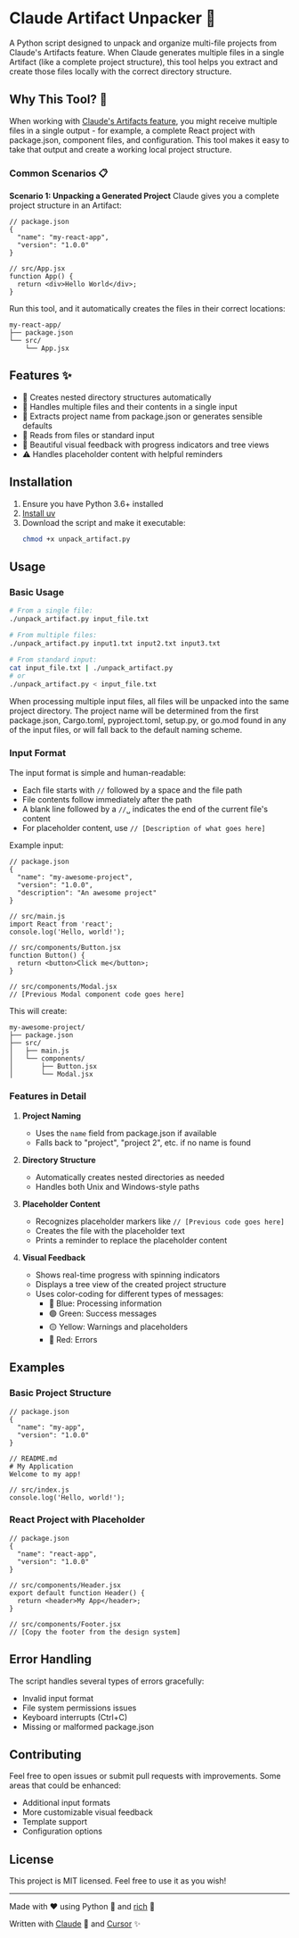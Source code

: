 # Claude Artifact Unpacker 🚀

A Python script designed to unpack and organize multi-file projects from
Claude's Artifacts feature. When Claude generates multiple files in a single
Artifact (like a complete project structure), this tool helps you extract and
create those files locally with the correct directory structure.

## Why This Tool? 🤔

When working with [Claude's Artifacts
feature](https://www.anthropic.com/news/artifacts), you might receive multiple
files in a single output - for example, a complete React project with
package.json, component files, and configuration. This tool makes it easy to
take that output and create a working local project structure.

### Common Scenarios 📋

**Scenario 1: Unpacking a Generated Project**
Claude gives you a complete project structure in an Artifact:
```text
// package.json
{
  "name": "my-react-app",
  "version": "1.0.0"
}

// src/App.jsx
function App() {
  return <div>Hello World</div>;
}
```

Run this tool, and it automatically creates the files in their correct locations:
```text
my-react-app/
├── package.json
└── src/
    └── App.jsx
```

## Features ✨

- 📁 Creates nested directory structures automatically
- 📝 Handles multiple files and their contents in a single input
- 🎯 Extracts project name from package.json or generates sensible defaults
- 🔄 Reads from files or standard input
- 🎨 Beautiful visual feedback with progress indicators and tree views
- ⚠️ Handles placeholder content with helpful reminders

## Installation

1. Ensure you have Python 3.6+ installed
2. [Install uv](https://docs.astral.sh/uv/getting-started/installation/)
3. Download the script and make it executable:
   ```bash
   chmod +x unpack_artifact.py
   ```

## Usage

### Basic Usage

```bash
# From a single file:
./unpack_artifact.py input_file.txt

# From multiple files:
./unpack_artifact.py input1.txt input2.txt input3.txt

# From standard input:
cat input_file.txt | ./unpack_artifact.py
# or
./unpack_artifact.py < input_file.txt
```

When processing multiple input files, all files will be unpacked into the same
project directory. The project name will be determined from the first
package.json, Cargo.toml, pyproject.toml, setup.py, or go.mod found in any of
the input files, or will fall back to the default naming scheme.

### Input Format

The input format is simple and human-readable:

- Each file starts with `//` followed by a space and the file path
- File contents follow immediately after the path
- A blank line followed by a `//␣` indicates the end of the current file's
  content
- For placeholder content, use `// [Description of what goes here]`

Example input:
```text
// package.json
{
  "name": "my-awesome-project",
  "version": "1.0.0",
  "description": "An awesome project"
}

// src/main.js
import React from 'react';
console.log('Hello, world!');

// src/components/Button.jsx
function Button() {
  return <button>Click me</button>;
}

// src/components/Modal.jsx
// [Previous Modal component code goes here]
```

This will create:
```text
my-awesome-project/
├── package.json
├── src/
│   ├── main.js
│   └── components/
│       ├── Button.jsx
│       └── Modal.jsx
```

### Features in Detail

1. **Project Naming**
   - Uses the `name` field from package.json if available
   - Falls back to "project", "project 2", etc. if no name is found

2. **Directory Structure**
   - Automatically creates nested directories as needed
   - Handles both Unix and Windows-style paths

3. **Placeholder Content**
   - Recognizes placeholder markers like `// [Previous code goes here]`
   - Creates the file with the placeholder text
   - Prints a reminder to replace the placeholder content

4. **Visual Feedback**
   - Shows real-time progress with spinning indicators
   - Displays a tree view of the created project structure
   - Uses color-coding for different types of messages:
     - 🔵 Blue: Processing information
     - 🟢 Green: Success messages
     - 🟡 Yellow: Warnings and placeholders
     - 🔴 Red: Errors

## Examples

### Basic Project Structure
```text
// package.json
{
  "name": "my-app",
  "version": "1.0.0"
}

// README.md
# My Application
Welcome to my app!

// src/index.js
console.log('Hello, world!');
```

### React Project with Placeholder
```text
// package.json
{
  "name": "react-app",
  "version": "1.0.0"
}

// src/components/Header.jsx
export default function Header() {
  return <header>My App</header>;
}

// src/components/Footer.jsx
// [Copy the footer from the design system]
```

## Error Handling

The script handles several types of errors gracefully:
- Invalid input format
- File system permissions issues
- Keyboard interrupts (Ctrl+C)
- Missing or malformed package.json

## Contributing

Feel free to open issues or submit pull requests with improvements. Some areas that could be enhanced:
- Additional input formats
- More customizable visual feedback
- Template support
- Configuration options

## License

This project is MIT licensed. Feel free to use it as you wish!

---

Made with ❤️ using Python 🐍 and [rich](https://github.com/Textualize/rich) 🌈

Written with [Claude](https://www.anthropic.com/claude) 🤖 and [Cursor](https://www.cursor.com) ✨
